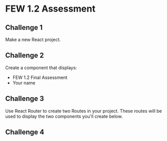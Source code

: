 # FEW 1.2 Assessment

## Challenge 1

Make a new React project. 

## Challenge 2 

Create a component that displays: 

- FEW 1.2 Final Assessment
- Your name

## Challenge 3 

Use React Router to create two Routes in your project. These routes will be used to display the two components you'll create below. 

## Challenge 4

